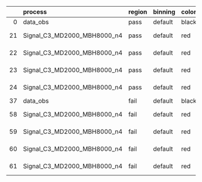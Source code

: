 |    | process                     | region   | binning   | color   | process_type   |   scale | variation   | source_filename                                                      | source_histname    | alias                       | title     |   combine_idx |     lnN |   shapes | syst_type   | direction   | variation_alias   |
|---:|:----------------------------|:---------|:----------|:--------|:---------------|--------:|:------------|:---------------------------------------------------------------------|:-------------------|:----------------------------|:----------|--------------:|--------:|---------:|:------------|:------------|:------------------|
|  0 | data_obs                    | pass     | default   | black   | DATA           |       1 | nominal     | ./histograms_for_2DAlphabet_v18//BH_Data.root                        | hpass              | Data                        | Data      |           nan | nan     |      nan | nan         | nan         | nan               |
| 21 | Signal_C3_MD2000_MBH8000_n4 | pass     | default   | red     | SIGNAL         |       1 | lumi        | ./histograms_for_2DAlphabet_v18//BH_Signal_C3_MD2000_MBH8000_n4.root | hpass              | Signal_C3_MD2000_MBH8000_n4 | BH signal |           nan |   1.016 |      nan | lnN         | nan         | nan               |
| 22 | Signal_C3_MD2000_MBH8000_n4 | pass     | default   | red     | SIGNAL         |       1 | SVM         | ./histograms_for_2DAlphabet_v18//BH_Signal_C3_MD2000_MBH8000_n4.root | hpass_SVMsyst_up   | Signal_C3_MD2000_MBH8000_n4 | BH signal |           nan | nan     |        1 | shapes      | Up          | SVMsyst           |
| 23 | Signal_C3_MD2000_MBH8000_n4 | pass     | default   | red     | SIGNAL         |       1 | SVM         | ./histograms_for_2DAlphabet_v18//BH_Signal_C3_MD2000_MBH8000_n4.root | hpass_SVMsyst_down | Signal_C3_MD2000_MBH8000_n4 | BH signal |           nan | nan     |        1 | shapes      | Down        | SVMsyst           |
| 24 | Signal_C3_MD2000_MBH8000_n4 | pass     | default   | red     | SIGNAL         |       1 | nominal     | ./histograms_for_2DAlphabet_v18//BH_Signal_C3_MD2000_MBH8000_n4.root | hpass              | Signal_C3_MD2000_MBH8000_n4 | BH signal |           nan | nan     |      nan | nan         | nan         | nan               |
| 37 | data_obs                    | fail     | default   | black   | DATA           |       1 | nominal     | ./histograms_for_2DAlphabet_v18//BH_Data.root                        | hfail              | Data                        | Data      |           nan | nan     |      nan | nan         | nan         | nan               |
| 58 | Signal_C3_MD2000_MBH8000_n4 | fail     | default   | red     | SIGNAL         |       1 | lumi        | ./histograms_for_2DAlphabet_v18//BH_Signal_C3_MD2000_MBH8000_n4.root | hfail              | Signal_C3_MD2000_MBH8000_n4 | BH signal |           nan |   1.016 |      nan | lnN         | nan         | nan               |
| 59 | Signal_C3_MD2000_MBH8000_n4 | fail     | default   | red     | SIGNAL         |       1 | SVM         | ./histograms_for_2DAlphabet_v18//BH_Signal_C3_MD2000_MBH8000_n4.root | hfail_SVMsyst_up   | Signal_C3_MD2000_MBH8000_n4 | BH signal |           nan | nan     |        1 | shapes      | Up          | SVMsyst           |
| 60 | Signal_C3_MD2000_MBH8000_n4 | fail     | default   | red     | SIGNAL         |       1 | SVM         | ./histograms_for_2DAlphabet_v18//BH_Signal_C3_MD2000_MBH8000_n4.root | hfail_SVMsyst_down | Signal_C3_MD2000_MBH8000_n4 | BH signal |           nan | nan     |        1 | shapes      | Down        | SVMsyst           |
| 61 | Signal_C3_MD2000_MBH8000_n4 | fail     | default   | red     | SIGNAL         |       1 | nominal     | ./histograms_for_2DAlphabet_v18//BH_Signal_C3_MD2000_MBH8000_n4.root | hfail              | Signal_C3_MD2000_MBH8000_n4 | BH signal |           nan | nan     |      nan | nan         | nan         | nan               |
